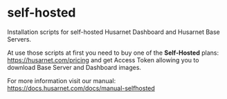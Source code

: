 # self-hosted
Installation scripts for self-hosted Husarnet Dashboard and Husarnet Base Servers. 

At use those scripts at first you need to buy one of the **Self-Hosted** plans: https://husarnet.com/pricing and get Access Token allowing you to download Base Server and Dashboard images.

For more information visit our manual: https://docs.husarnet.com/docs/manual-selfhosted